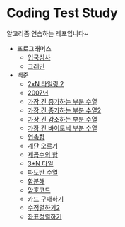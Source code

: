 # Coding Test Study
알고리즘 연습하는 레포입니다~

- 프로그래머스
    - [입국심사](Immigration.kt)
    - [크래인](Crain.kt)
- 백준
    - [2xN 타일링 2](2xn2.kt)
    - [2007년](BeakJoon1924.kt)
    - [가장 긴 증가하는 부분 수열](11053.kt)
    - [가장 긴 증가하는 부분 수열2](11055.kt)
    - [가장 긴 감소하는 부분 수열](11722.kt)
    - [가장 긴 바이토닉 부분 수열](11054.kt)
    - [연속합](1912.kt)
    - [계단 오르기](2579.kt)
    - [제곱수의 합](1699.kt)
    - [3*N 타일](2133.kt)
    - [파도반 수열](9416.kt)
    - [합분해](2225.kt)
    - [암호코드](2011.kt)
    - [카드 구매하기](11052.kt)
    - [수정렬하기2](2751.kt)
    - [좌표정렬하기](11650.kt)